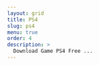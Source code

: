 ```yaml
---
layout: grid
title: PS4
slug: ps4
menu: true
order: 4
description: >
  Download Game PS4 Free ...
---
```

